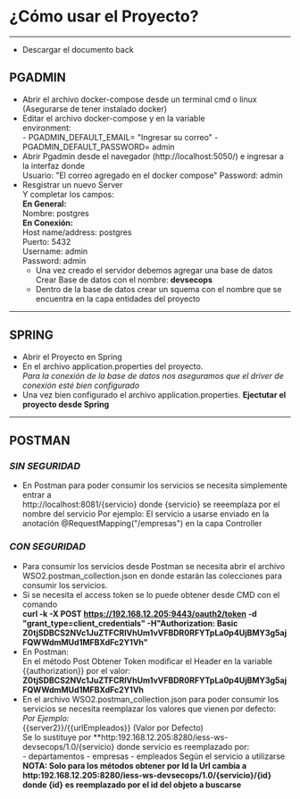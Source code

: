 # ¿Cómo usar el Proyecto?
---
- Descargar el documento back

## **PGADMIN**
- Abrir el archivo docker-compose desde un terminal cmd o linux (Asegurarse de tener instalado docker)
- Editar el archivo docker-compose y en la variable <br>
  environment:<br>
      - PGADMIN_DEFAULT_EMAIL= "Ingresar su correo"
      - PGADMIN_DEFAULT_PASSWORD= admin <br>
- Abrir Pgadmin desde el navegador (http://localhost:5050/) e ingresar a la interfaz
   donde <br>
         Usuario: "El correo agregado en el docker compose"
         Password: admin
- Resgistrar un nuevo Server <br>
   Y completar los campos: <br>
      **En General:** <br>
            Nombre: postgres <br>
      **En Conexión:** <br>
            Host name/address: postgres <br>
            Puerto: 5432 <br>
            Username: admin <br>
            Password: admin 
  - Una vez creado el servidor debemos agregar una base de datos <br>
            Crear Base de datos con el nombre: **devsecops** 
  - Dentro de la base de datos crear un squema con el nombre que se encuentra en la capa entidades del proyecto
---
## **SPRING**
- Abrir el Proyecto en Spring
- En el archivo application.properties del proyecto. <br>
  *Para la conexión de la base de datos nos aseguramos que el driver de conexión esté bien configurado*
- Una vez bien configurado el archivo application.properties. **Ejectutar el proyecto desde Spring**
---
## **POSTMAN**

### *SIN SEGURIDAD*
- En Postman para poder consumir los servicios se necesita simplemente entrar a <br>
   http://localhost:8081/{servicio} donde {servicio} se reeemplaza por el nombre del servicio
   Por ejemplo:
   El servicio a usarse enviado en la anotación
   @RequestMapping("/empresas") en la capa Controller

### *CON SEGURIDAD*
- Para consumir los servicios desde Postman se necesita abrir el archivo WSO2.postman_collection.json en donde estarán las colecciones para consumir los servicios.
- Si se necesita el access token se lo puede obtener desde CMD con el comando <br>
   **curl -k -X POST https://192.168.12.205:9443/oauth2/token -d "grant_type=client_credentials"
   -H"Authorization: Basic Z0tjSDBCS2NVc1JuZTFCRlVhUm1vVFBDR0RFYTpLa0p4UjBMY3g5ajFQWWdmMUd1MFBXdFc2Y1Vh"**
- En Postman: <br>
    En el método Post Obtener Token modificar el Header en la variable <br>
    {{authorization}} por el valor: **Z0tjSDBCS2NVc1JuZTFCRlVhUm1vVFBDR0RFYTpLa0p4UjBMY3g5ajFQWWdmMUd1MFBXdFc2Y1Vh**
- En el archivo WSO2.postman_collection.json para poder consumir los servicios se necesita reemplazar los valores que vienen por defecto: <br>
  *Por Ejemplo:* <br>
          {{server2}}/{{urlEmpleados}} (Valor por Defecto) <br>
  Se lo sustituye por **http:192.168.12.205:8280/iess-ws-devsecops/1.0/{servicio} donde servicio es reemplazado por: <br>
           - departamentos 
           - empresas
           - empleados
  Según el servicio a utilizarse <br>
**NOTA: Solo para los métodos obtener por Id la Url cambia a http:192.168.12.205:8280/iess-ws-devsecops/1.0/{servicio}/{id} donde {id} es reemplazado por el id del objeto a buscarse** 
